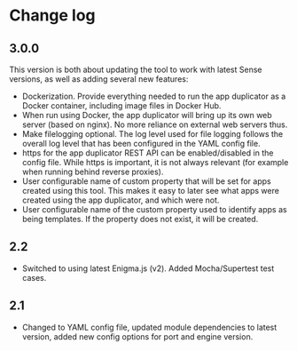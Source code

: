 # Change log

## 3.0.0

This version is both about updating the tool to work with latest Sense versions, as well as adding several new features:

* Dockerization. Provide everything needed to run the app duplicator as a Docker container, including image files in Docker Hub.
* When run using Docker, the app duplicator will bring up its own web server (based on nginx). No more reliance on external web servers thus.
* Make filelogging optional. The log level used for file logging follows the overall log level that has been configured in the YAML config file.
* https for the app duplicator REST API can be enabled/disabled in the config file. While https is important, it is not always relevant (for example when running behind reverse proxies).
* User configurable name of custom property that will be set for apps created using this tool. This makes it easy to later see what apps were created using the app duplicator, and which were not.
* User configurable name of the custom property used to identify apps as being templates. If the property does not exist, it will be created.

## 2.2

* Switched to using latest Enigma.js (v2). Added Mocha/Supertest test cases.

## 2.1

* Changed to YAML config file, updated module dependencies to latest version, added new config options for port and engine version.
